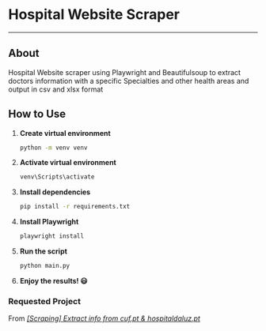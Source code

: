 # Hospital Website Scraper
***

## About
Hospital Website scraper using Playwright and Beautifulsoup to extract doctors information with a specific Specialties and other health areas and output in csv and xlsx format

## How to Use
1. **Create virtual environment**
   ```bash
   python -m venv venv
    ```
2. **Activate virtual environment**
    ```bash
   venv\Scripts\activate
    ```
3. **Install dependencies**
   ```bash
   pip install -r requirements.txt
    ```
4. **Install Playwright**
   ```bash
   playwright install
    ```
3. **Run the script**
    ```bash
    python main.py
     ```
4. **Enjoy the results! 😃**

### Requested Project
From *[[Scraping] Extract info from cuf.pt & hospitaldaluz.pt](https://www.upwork.com/jobs/~021903066454976063674?referrer_url_path=%2Fsaved-jobs%2Fdetails%2F~021903066454976063674)*


